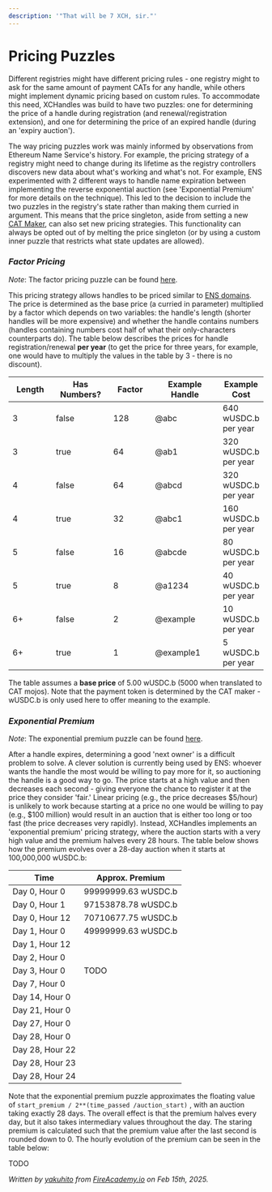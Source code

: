 ```yaml
---
description: '"That will be 7 XCH, sir."'
---
```


# Pricing Puzzles

Different registries might have different pricing rules - one registry might to ask for the same amount of payment CATs for any handle, while others might implement dynamic pricing based on custom rules. To accommodate this need, XCHandles was build to have two puzzles: one for determining the price of a handle during registration (and renewal/registration extension), and one for determining the price of an expired handle (during an 'expiry auction').

The way pricing puzzles work was mainly informed by observations from Ethereum Name Service's history. For example, the pricing strategy of a registry might need to change during its lifetime as the registry controllers discovers new data about what's working and what's not. For example, ENS experimented with 2 different ways to handle name expiration between implementing the reverse exponential auction (see 'Exponential Premium' for more details on the technique). This led to the decision to include the two puzzles in the registry's state rather than making them curried in argument. This means that the price singleton, aside from setting a new [CAT Maker](https://docs.catalog.cat/technical-manual/other-useful-concepts#cat-makers), can also set new pricing strategies. This functionality can always be opted out of by melting the price singleton (or by using a custom inner puzzle that restricts what state updates are allowed).

### _Factor Pricing_

_Note_: The factor pricing puzzle can be found [here](https://github.com/Yakuhito/slot-machine/blob/master/puzzles/default_puzzles/factor_pricing.clsp).

This pricing strategy allows handles to be priced similar to [ENS domains](https://docs.ens.domains/faq#what-does-it-cost-to-register-a-eth-domain). The price is determined as the base price (a curried in parameter) multiplied by a factor which depends on two variables: the handle's length (shorter handles will be more expensive) and whether the handle contains numbers (handles containing numbers cost half of what their only-characters counterparts do). The table below describes the prices for handle registration/renewal **per year** (to get the price for three years, for example, one would have to multiply the values in the table by 3 - there is no discount).

<table><thead><tr><th width="100">Length</th><th width="130" data-type="checkbox">Has Numbers?</th><th width="100">Factor</th><th width="173">Example Handle</th><th>Example Cost</th></tr></thead><tbody><tr><td>3</td><td>false</td><td>128</td><td>@abc</td><td>640 wUSDC.b per year</td></tr><tr><td>3</td><td>true</td><td>64</td><td>@ab1</td><td>320 wUSDC.b per year</td></tr><tr><td>4</td><td>false</td><td>64</td><td>@abcd</td><td>320 wUSDC.b per year</td></tr><tr><td>4</td><td>true</td><td>32</td><td>@abc1</td><td>160 wUSDC.b per year</td></tr><tr><td>5</td><td>false</td><td>16</td><td>@abcde</td><td>80 wUSDC.b per year</td></tr><tr><td>5</td><td>true</td><td>8</td><td>@a1234</td><td>40 wUSDC.b per year</td></tr><tr><td>6+</td><td>false</td><td>2</td><td>@example</td><td>10 wUSDC.b per year</td></tr><tr><td>6+</td><td>true</td><td>1</td><td>@example1</td><td>5 wUSDC.b per year</td></tr></tbody></table>

The table assumes a **base price** of 5.00 wUSDC.b (5000 when translated to CAT mojos). Note that the payment token is determined by the CAT maker - wUSDC.b is only used here to offer meaning to the example.

### _Exponential Premium_

_Note_: The exponential premium puzzle can be found [here](https://github.com/Yakuhito/slot-machine/blob/master/puzzles/default_puzzles/exponential_premium.clsp).

After a handle expires, determining a good 'next owner' is a difficult problem to solve. A clever solution is currently being used by ENS: whoever wants the handle the most would be willing to pay more for it, so auctioning the handle is a good way to go. The price starts at a high value and then decreases each second - giving everyone the chance to register it at the price they consider 'fair.' Linear pricing (e.g., the price decreases $5/hour) is unlikely to work because starting at a price no one would be willing to pay (e.g., $100 million) would result in an auction that is either too long or too fast (the price decreases very rapidly). Instead, XCHandles implements an 'exponential premium' pricing strategy, where the auction starts with a very high value and the premium halves every 28 hours. The table below shows how the premium evolves over a 28-day auction when it starts at 100,000,000 wUSDC.b:&#x20;

| Time            | Approx. Premium     |
| --------------- | ------------------- |
| Day 0, Hour 0   | 99999999.63 wUSDC.b |
| Day 0, Hour 1   | 97153878.78 wUSDC.b |
| Day 0, Hour 12  | 70710677.75 wUSDC.b |
| Day 1, Hour 0   | 49999999.63 wUSDC.b |
| Day 1, Hour 12  |                     |
| Day 2, Hour 0   |                     |
| Day 3, Hour 0   | TODO                |
| Day 7, Hour 0   |                     |
| Day 14, Hour 0  |                     |
| Day 21, Hour 0  |                     |
| Day 27, Hour 0  |                     |
| Day 28, Hour 0  |                     |
| Day 28, Hour 22 |                     |
| Day 28, Hour 23 |                     |
| Day 28, Hour 24 |                     |

Note that the exponential premium puzzle approximates the floating value of `start_premium / 2**(time_passed /auction_start)` , with an auction taking exactly 28 days. The overall effect is that the premium halves every day, but it also takes intermediary values throughout the day. The staring premium is calculated such that the premium value after the last second is rounded down to 0. The hourly evolution of the premium can be seen in the table below:

TODO

_Written by_ [_yakuhito_](https://x.com/yakuh1t0) _from_ [_FireAcademy.io_](https://fireacademy.io/) _on Feb 15th, 2025._
